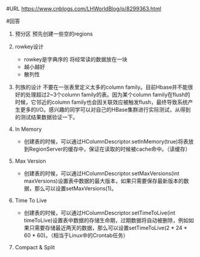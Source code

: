 #URL
https://www.cnblogs.com/LHWorldBlog/p/8299363.html

#回答
1. 预分区 预先创建一些空的regions
2. rowkey设计 
   * rowkey是字典序的 将经常读的数据放在一块
   * 越小越好
   * 散列性
  
3. 列族的设计 不要在一张表里定义太多的column family。目前Hbase并不能很好的处理超过2~3个column family的表。因为某个column family在flush的时候，它邻近的column family也会因关联效应被触发flush，最终导致系统产生更多的I/O。感兴趣的同学可以对自己的HBase集群进行实际测试，从得到的测试结果数据验证一下。
4. In Memory
   * 创建表的时候，可以通过HColumnDescriptor.setInMemory(true)将表放到RegionServer的缓存中，保证在读取的时候被cache命中。（读缓存）
5. Max Version
   * 创建表的时候，可以通过HColumnDescriptor.setMaxVersions(int maxVersions)设置表中数据的最大版本，如果只需要保存最新版本的数据，那么可以设置setMaxVersions(1)。
6. Time To Live
   * 创建表的时候，可以通过HColumnDescriptor.setTimeToLive(int timeToLive)设置表中数据的存储生命期，过期数据将自动被删除，例如如果只需要存储最近两天的数据，那么可以设置setTimeToLive(2 * 24 * 60 * 60)。（相当于Linux中的Crontab任务）
7. Compact & Split
